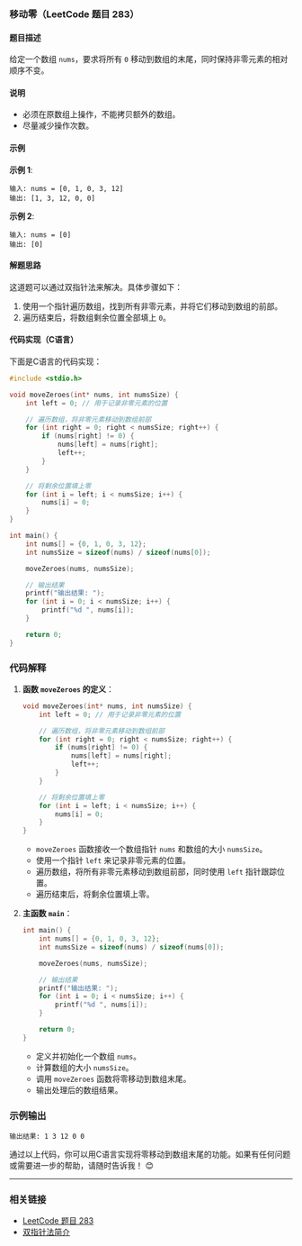 ### 移动零（LeetCode 题目 283）

#### 题目描述
给定一个数组 `nums`，要求将所有 `0` 移动到数组的末尾，同时保持非零元素的相对顺序不变。

#### 说明
- 必须在原数组上操作，不能拷贝额外的数组。
- 尽量减少操作次数。

#### 示例

**示例 1**:
```
输入: nums = [0, 1, 0, 3, 12]
输出: [1, 3, 12, 0, 0]
```

**示例 2**:
```
输入: nums = [0]
输出: [0]
```

#### 解题思路
这道题可以通过双指针法来解决。具体步骤如下：
1. 使用一个指针遍历数组，找到所有非零元素，并将它们移动到数组的前部。
2. 遍历结束后，将数组剩余位置全部填上 `0`。

#### 代码实现（C语言）
下面是C语言的代码实现：

```c
#include <stdio.h>

void moveZeroes(int* nums, int numsSize) {
    int left = 0; // 用于记录非零元素的位置

    // 遍历数组，将非零元素移动到数组前部
    for (int right = 0; right < numsSize; right++) {
        if (nums[right] != 0) {
            nums[left] = nums[right];
            left++;
        }
    }

    // 将剩余位置填上零
    for (int i = left; i < numsSize; i++) {
        nums[i] = 0;
    }
}

int main() {
    int nums[] = {0, 1, 0, 3, 12};
    int numsSize = sizeof(nums) / sizeof(nums[0]);

    moveZeroes(nums, numsSize);

    // 输出结果
    printf("输出结果: ");
    for (int i = 0; i < numsSize; i++) {
        printf("%d ", nums[i]);
    }

    return 0;
}
```

### 代码解释

1. **函数 `moveZeroes` 的定义**：
   ```c
   void moveZeroes(int* nums, int numsSize) {
       int left = 0; // 用于记录非零元素的位置
   
       // 遍历数组，将非零元素移动到数组前部
       for (int right = 0; right < numsSize; right++) {
           if (nums[right] != 0) {
               nums[left] = nums[right];
               left++;
           }
       }
   
       // 将剩余位置填上零
       for (int i = left; i < numsSize; i++) {
           nums[i] = 0;
       }
   }
   ```

   - `moveZeroes` 函数接收一个数组指针 `nums` 和数组的大小 `numsSize`。
   - 使用一个指针 `left` 来记录非零元素的位置。
   - 遍历数组，将所有非零元素移动到数组前部，同时使用 `left` 指针跟踪位置。
   - 遍历结束后，将剩余位置填上零。

2. **主函数 `main`**：
   ```c
   int main() {
       int nums[] = {0, 1, 0, 3, 12};
       int numsSize = sizeof(nums) / sizeof(nums[0]);
   
       moveZeroes(nums, numsSize);
   
       // 输出结果
       printf("输出结果: ");
       for (int i = 0; i < numsSize; i++) {
           printf("%d ", nums[i]);
       }
   
       return 0;
   }
   ```

   - 定义并初始化一个数组 `nums`。
   - 计算数组的大小 `numsSize`。
   - 调用 `moveZeroes` 函数将零移动到数组末尾。
   - 输出处理后的数组结果。

### 示例输出

```
输出结果: 1 3 12 0 0 
```

通过以上代码，你可以用C语言实现将零移动到数组末尾的功能。如果有任何问题或需要进一步的帮助，请随时告诉我！ 😊

---

### 相关链接
- [LeetCode 题目 283](https://leetcode.com/problems/move-zeroes/)
- [双指针法简介](https://en.wikipedia.org/wiki/Two-pointer_technique)